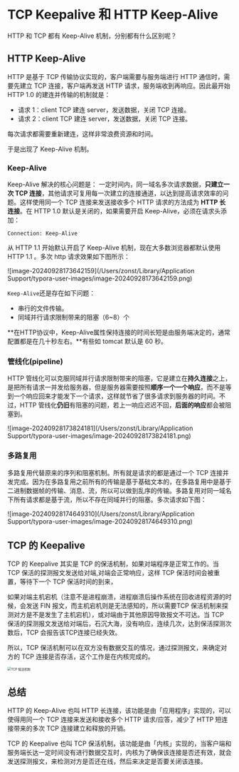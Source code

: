 # TCP Keepalive 和 HTTP Keep-Alive

HTTP 和 TCP 都有 Keep-Alive 机制，分别都有什么区别呢？

## HTTP Keep-Alive

HTTP 是基于 TCP 传输协议实现的，客户端需要与服务端进行 HTTP 通信时，需要先建立 TCP 连接，客户端再发送 HTTP 请求，服务端收到再响应。因此最开始 HTTP 1.0 的建连并传输的机制就是：

- 请求 1：client TCP 建连 server，发送数据，关闭 TCP 连接。
- 请求 2：client TCP 建连 server，发送数据，关闭 TCP 连接。

每次请求都需要重新建连，这样非常浪费资源和时间。

于是出现了 Keep-Alive 机制。

### Keep-Alive

Keep-Alive 解决的核心问题是： 一定时间内，同一域名多次请求数据，**只建立一次 TCP 连接**，其他请求可复用每一次建立的连接通道，以达到提高请求效率的问题。这样使用同一个 TCP 连接来发送接收多个 HTTP 请求的方法成为 **HTTP 长连接**。在 HTTP 1.0 默认是关闭的，如果需要开启 Keep-Alive，必须在请求头添加：

```http
Connection: Keep-Alive
```

从 HTTP 1.1 开始默认开启了 Keep-Alive 机制，现在大多数浏览器都默认使用 HTTP 1.1 。多次 http 请求效果如下图所示：

![image-20240928173642159](/Users/zonst/Library/Application Support/typora-user-images/image-20240928173642159.png)



`Keep-Alive`还是存在如下问题：

- 串行的文件传输。
- 同域并行请求限制带来的阻塞（6~8）个

**在HTTP协议中，Keep-Alive属性保持连接的时间长短是由服务端决定的，通常配置都是在几十秒左右。**有些如 tomcat 默认是 60 秒。

### 管线化(pipeline)

HTTP 管线化可以克服同域并行请求限制带来的阻塞，它是建立在**持久连接**之上，是把所有请求一并发给服务器，但是服务器需要按照**顺序一个一个响应**，而不是等到一个响应回来才能发下一个请求，这样就节省了很多请求到服务器的时间。不过，HTTP 管线化**仍旧**有阻塞的问题，若上一响应迟迟不回，**后面的响应**都会被阻塞到。

![image-20240928173824181](/Users/zonst/Library/Application Support/typora-user-images/image-20240928173824181.png)



### 多路复用

多路复用代替原来的序列和阻塞机制。所有就是请求的都是通过一个 TCP 连接并发完成。因为在多路复用之前所有的传输是基于基础文本的，在多路复用中是基于二进制数据帧的传输、消息、流，所以可以做到乱序的传输。多路复用对同一域名下所有请求都是基于流，所以不存在同域并行的阻塞。多次请求如下图：

![image-20240928174649310](/Users/zonst/Library/Application Support/typora-user-images/image-20240928174649310.png)

## TCP 的 Keepalive

TCP 的 Keepalive 其实是 TCP 的保活机制，如果对端程序是正常工作的。当 TCP 保活的探测报文发送给对端,对端会正常响应，这样 TCP 保活时间会被重置，等待下一个 TCP 保活时间的到来，

如果对端主机宕机（注意不是进程崩溃，进程崩溃后操作系统在回收进程资源的时候，会发送 FIN 报文，而主机宕机则是无法感知的，所以需要TCP 保活机制来探测对方是不是发生了主机宕机），或对端由于其他原因导致报文不可达。当 TCP 保活的探测报文发送给对端后，石沉大海，没有响应，连续几次，达到保活探测次数后，TCP 会报告该TCP连接已经失效。

所以，TCP 保活机制可以在双方没有数据交互的情况，通过探测报文，来确定对方的 TCP 连接是否存活，这个工作是在内核完成的。

<img src="https://cdn.xiaolincoding.com//mysql/other/87e138ae9f2438c8f4e2c9c46ec40b95.png" alt="TCP 保活机制" style="zoom:50%;" />



## 总结

HTTP 的 Keep-Alive 也叫 HTTP 长连接，该功能是由「应用程序」实现的，可以使得用同一个 TCP 连接来发送和接收多个 HTTP 请求/应答，减少了 HTTP 短连接带来的多次 TCP 连接建立和释放的开销。

TCP 的 Keepalive 也叫 TCP 保活机制，该功能是由「内核」实现的，当客户端和服务端长达一定时间没有进行数据交互时，内核为了确保该连接是否还有效，就会发送探测报文，来检测对方是否还在线，然后来决定是否要关闭该连接。